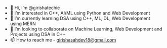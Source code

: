 - 👋 Hi, I’m @girishatechie
- 👀 I’m interested in C++, AI/ML using Python and Web Development 
- 🌱 I’m currently learning DSA using C++, ML, DL, Web Development using MERN
- 💞️ I’m looking to collaborate on Machine Learning, Web Development and Projects using DSA in C++
- 📫 How to reach me - girishasahdev18@gmail.com




<!---
girishatechie/girishatechie is a ✨ special ✨ repository because its `README.md` (this file) appears on your GitHub profile.
You can click the Preview link to take a look at your changes.
--->
